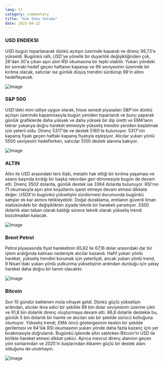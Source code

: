 ```yaml
---
lang: tr
category: commentary
title: "Gün Sonu Yorumu"
date: 2025-04-22
---
```


### USD ENDEKSI

USD bugün toparlanarak dünkü açılışın üzerinde kapandı ve direnç 98,73'e yükseldi. Bugünkü ralli, USD'ye yönelik bir duyarlılık değişikliğinden çok, 26'dan 30'a çıkan aşırı alım RSI okumasına bir tepki olabilir. Yukarı yöndeki bir sonraki hedef geçen haftanın kapanışı ve 99 seviyesinin üzerinde bir kırılma olacak, satıcılar ise günlük düşüş trendini sürdürüp 98'in altını hedefleyecek.    

![Image](https://markleighedu.github.io/img/Apr-2025/22-Apr-2025/usdindex.jpg)

### S&P 500

USD'deki mini ralliye uygun olarak, hisse senedi piyasaları S&P'nin dünkü açılışın üzerinde kapanmasıyla bugün yeniden toparlandı ve bunu yaparak günlük grafiklerde daha yüksek ve daha yüksek bir dip üretti ve EMA'ların tekrar yukarıya doğru hareket etmesiyle yükseliş trendini yeniden başlatmak için yeterli oldu. Direnç 5317'de ve destek 5165'te bulunuyor. 5317'nin kapanış fiyatı geçen haftaki kapanış fiyatıyla eşleşiyor. Alıcılar yukarı yönlü 5500 seviyesini hedeflerken, satıcılar 5100 destek alanına bakıyor.

![Image](https://markleighedu.github.io/img/Apr-2025/22-Apr-2025/sp500.jpg)

### ALTIN

Altın ile USD arasındaki ters ilişki, metalin hak ettiği bir kırılma yaşaması ve seans başında kırdığı bir başka rekordan geri dönmesiyle bugün de devam etti. Direnç 3502 dolarda, günlük destek ise 3364 dolarda bulunuyor. RSI'nın 71 okumasıyla aşırı alım koşullarını işaret etmeye devam etmesi dikkate değer. USDX'in bugünkü yükselişini sürdürmesi durumunda bugünkü satışlar ek kar alımını tetikleyebilir. Doğal duraklama, emtianın güvenli liman statüsündeki bir değişiklikten ziyade teknik bir hareketi yansıtıyor. 3300 dolarlık alan taban olarak kaldığı sürece teknik olarak yükseliş trendi bozulmadan kalacak. 

![Image](https://markleighedu.github.io/img/Apr-2025/22-Apr-2025/gold.jpg)

### Brent Petrol

Petrol piyasasında fiyat hareketinin 65,62 ile 67,16 dolar arasındaki dar bir işlem aralığında kalması nedeniyle alıcılar kazandı. Hafif yukarı yönlü hareket, yükseliş trendini korumak için yeterliydi, ancak yukarı yönlü trend, 9 Nisan'daki yukarı yönlü yutkunma yükselişinin ardından durduğu için yatay hareket daha doğru bir tanım olacaktır.

![Image](https://markleighedu.github.io/img/Apr-2025/22-Apr-2025/brentoil.jpg)

### Bitcoin

Son 10 gündür beklenen mola nihayet geldi. Dünkü güçlü yükselişin ardından, alıcılar ikna edici bir şekilde 88 bin dolar seviyesinin üzerine çıktı ve 91,8 bin dolarlık direnç oluşturmaya devam etti. 86,8 dolarlık destekle bu, günlük 5 bin dolarlık bir hamle ve alıcıları sıkı bir şekilde sürücü koltuğuna oturtuyor. Yükseliş trendi, EMA öncü göstergesinin keskin bir şekilde gerilemesi ve 64'lük RSI okumasının yukarı yönde daha fazla kazanç için yer bırakmasıyla doğrulandı. Bugünkü işlemde altın satılırken Bitcoin'in USD ile birlikte hareket etmesi dikkat çekici. Ayrıca mevcut direnç alanının geçen yılın sonlarından ve 2025'in başlarından itibaren güçlü bir destek alanı olduğunu da unutmayın.

![Image](https://markleighedu.github.io/img/Apr-2025/22-Apr-2025/bitcoin.jpg)

